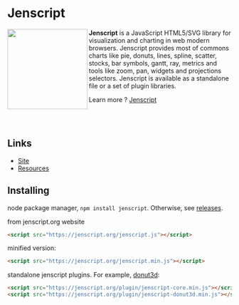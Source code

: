 # Jenscript

<a href="https://jenscript.org"><img width="180" height="180" src="https://jenscript.org/svg/jenscript.svg"  align="left"></a>
**Jenscript** is a JavaScript HTML5/SVG library for visualization and charting in web modern browsers. Jenscript provides most of commons charts
like pie, donuts, lines, spline, scatter, stocks, bar symbols, gantt, ray, metrics and tools like zoom, pan, widgets and projections selectors.
Jenscript is available as a standalone file or a set of plugin libraries.

Learn more ? [Jenscript](https://jenscript.org)  
  
    
<br><br>

## Links

* [Site](https://jenscript.org)
* [Resources](https://jenscript.org/jenscript/charts/samples/)

## Installing

node package manager, `npm install jenscript`. Otherwise, see [releases](https://github.com/sjanaud/jenscript/releases).


from jenscript.org website

```html
<script src="https://jenscript.org/jenscript.js"></script>
```

minified version:

```html
<script src="https://jenscript.org/jenscript.min.js"></script>
```

standalone jenscript plugins. For example, [donut3d](https://github.com/sjanaud/jenscript/tree/master/src/plugins/donut3d):

```html
<script src="https://jenscript.org/plugin/jenscript-core.min.js"></script>
<script src="https://jenscript.org/plugin/jenscript-donut3d.min.js"></script>
```


